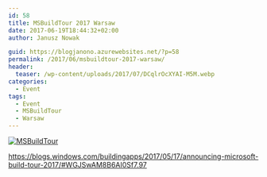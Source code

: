 ```yaml
---
id: 58
title: MSBuildTour 2017 Warsaw
date: 2017-06-19T18:44:32+02:00
author: Janusz Nowak

guid: https://blogjanono.azurewebsites.net/?p=58
permalink: /2017/06/msbuildtour-2017-warsaw/
header:
  teaser: /wp-content/uploads/2017/07/DCqlrOcXYAI-M5M.webp
categories:
  - Event
tags:
  - Event
  - MSBuildTour
  - Warsaw
---
```


[![MSBuildTour](http://zabki.net.pl/~jnowak/wp-content/uploads/2017/07/DCqlrOcXYAI-M5M-300x225.webp)](/wp-content/uploads/2017/07/DCqlrOcXYAI-M5M.webp)

<https://blogs.windows.com/buildingapps/2017/05/17/announcing-microsoft-build-tour-2017/#WGJSwAM8B6AI0Sf7.97>
